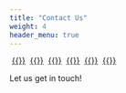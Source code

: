 ```yaml
---
title: "Contact Us"
weight: 4
header_menu: true
---
```


&nbsp;[{{<icon class="fa fa-whatsapp">}}](https://chat.whatsapp.com/BtFckWSu2WPJ5I8XP4ihPJ) &nbsp;[{{<icon class="fa fa-instagram">}}](https://instagram.com/tiks_ultimate) &nbsp;[{{<icon class="fa fa-envelope">}}](mailto:tiks.india.ultimate@gmail.com) &nbsp;[{{<icon class="fa fa-facebook">}}](https://facebook.com/Thatte-Idli-Kaal-Soup-448323595322728) &nbsp;[{{<icon class="fa fa-youtube">}}](https://www.youtube.com/channel/UCq1eqfGIwd2Emnqy165FoTw) &nbsp;[{{<icon class="fa fa-github">}}](https://github.com/thatte-idli-kaal-soup)

Let us get in touch!
